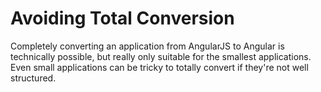 # Avoiding Total Conversion

Completely converting an application from AngularJS to Angular is technically possible, but really only suitable for the smallest applications. Even small applications can be tricky to totally convert if they're not well structured.
